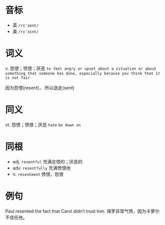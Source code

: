 # 音标

- 英 `/rɪ'zent/`
- 美 `/rɪ'zɛnt/`

# 词义

v. 怨恨；愤恨；厌恶
`to feel angry or upset about a situation or about something that someone has done, especially because you think that it is not fair`



因为怨恨(resent)， 所以送走(sent)

# 同义

vt. 怨恨；愤恨；厌恶
`hate` `be down on`

# 同根

- adj. `resentful` 充满忿恨的；厌恶的
- adv. `resentfully` 充满愤恨地
- n. `resentment` 愤恨，怨恨

# 例句

Paul resented the fact that Carol didn’t trust him.
保罗非常气愤，因为卡萝尔不信任他。


